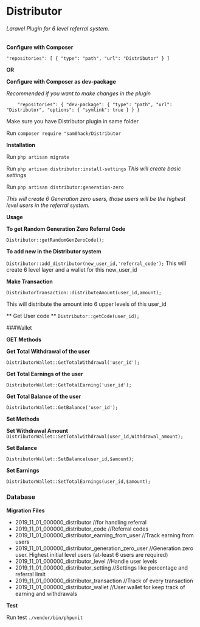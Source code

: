 # Distributor

###### Laravel Plugin for 6 level referral system. 

**Configure with Composer**

`"repositories": [
     {
         "type": "path",
         "url": "Distributor"
     }
 ]`

**OR**

**Configure with Composer as dev-package**

_Recommended if you want to make changes in the plugin_   

`    "repositories": {
         "dev-package": {
             "type": "path",
             "url": "Distributor",
             "options": {
                 "symlink": true
             }
         }
     }`
     
 Make sure you have Distributor plugin in same folder
 
 Run  `composer require "sam0hack/Distributor`
 
 **Installation**
 
 Run `php artisan migrate`
 
 
 
 Run `php artisan distributor:install-settings`
 _This will create basic settings_
 	

 
 Run `php artisan distributor:generation-zero` 
 
 _This will create 6 Generation zero users, those users will be the highest level users in the referral system._
 
**Usage** 

**To get Random Generation Zero Referral Code**

`Distributor::getRandomGenZeroCode();`

**To add new in the Distributor system**

`Distributor::add_distributor(new_user_id,'referral_code');`
This will create 6 level layer and a wallet for this new_user_id

**Make Transaction**

`DistributorTransaction::distributeAmount(user_id,amount);`

 This will distribute the amount into 6 upper levels of this user_id
 
** Get User code
** 
 `Distributor::getCode(user_id);`
 

###Wallet
 
 **GET Methods**
 
 **Get Total Withdrawal of the user**

 `DistributorWallet::GetTotalWithdrawal('user_id');`

 **Get Total Earnings of the user**
 
`DistributorWallet::GetTotalEarning('user_id');`

 **Get Total Balance of the user**

`DistributorWallet::GetBalance('user_id');`
 
 
 **Set Methods**
     
 **Set Withdrawal Amount**
`DistributorWallet::SetTotalwithdrawal(user_id,Withdrawal_amount);`

 
 **Set Balance**
 
 `DistributorWallet::SetBalance(user_id,$amount);`
 
 **Set Earnings**
 
 `DistributorWallet::SetTotalEarnings(user_id,$amount);`
 
 
 
### Database

**Migration Files**

* 2019_11_01_000000_distributor //for handling referral
* 2019_11_01_000000_distributor_code //Referral codes
* 2019_11_01_000000_distributor_earning_from_user //Track earning from users
* 2019_11_01_000000_distributor_generation_zero_user //Generation zero user. Highest initial level users (at-least 6 users are required) 
* 2019_11_01_000000_distributor_level //Handle user levels
* 2019_11_01_000000_distributor_setting //Settings like percentage and referral limit 
* 2019_11_01_000000_distributor_transaction //Track of every transaction
* 2019_11_01_000000_distributor_wallet //User wallet for keep track of earning and withdrawals


**Test**

Run test `./vendor/bin/phpunit`
